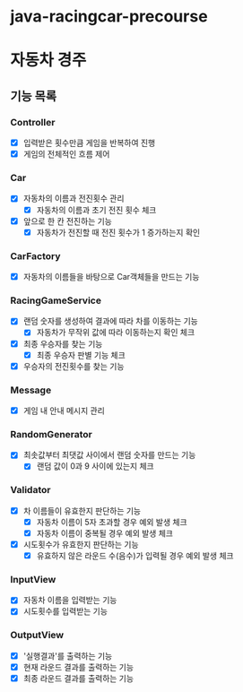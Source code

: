 # java-racingcar-precourse

# 자동차 경주

## 기능 목록

### Controller

- [x] 입력받은 횟수만큼 게임을 반복하여 진행
- [x] 게임의 전체적인 흐름 제어

### Car

- [x] 자동차의 이름과 전진횟수 관리
    - [x] 자동차의 이름과 초기 전진 횟수 체크
- [x] 앞으로 한 칸 전진하는 기능
    - [x] 자동차가 전진할 때 전진 횟수가 1 증가하는지 확인

### CarFactory

- [x] 자동차의 이름들을 바탕으로 Car객체들을 만드는 기능

### RacingGameService

- [x] 랜덤 숫자를 생성하여 결과에 따라 차를 이동하는 기능
    - [x] 자동차가 무작위 값에 따라 이동하는지 확인 체크
- [x] 최종 우승자를 찾는 기능
    - [x] 최종 우승자 판별 기능 체크
- [x] 우승자의 전진횟수를 찾는 기능

### Message

- [x] 게임 내 안내 메시지 관리

### RandomGenerator

- [x] 최솟값부터 최댓값 사이에서 랜덤 숫자를 만드는 기능
    - [x] 랜덤 값이 0과 9 사이에 있는지 체크

### Validator

- [x] 차 이름들이 유효한지 판단하는 기능
    - [x] 자동차 이름이 5자 초과할 경우 예외 발생 체크
    - [x] 자동차 이름이 중복될 경우 예외 발생 체크
- [x] 시도횟수가 유효한지 판단하는 기능
    - [x] 유효하지 않은 라운드 수(음수)가 입력될 경우 예외 발생 체크

### InputView

- [x] 자동차 이름을 입력받는 기능
- [x] 시도횟수를 입력받는 기능

### OutputView

- [x] '실행결과'를 출력하는 기능
- [x] 현재 라운드 결과를 출력하는 기능
- [x] 최종 라운드 결과를 출력하는 기능